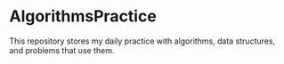 # AlgorithmsPractice
This repository stores my daily practice with algorithms, data structures, and problems that use them. 
